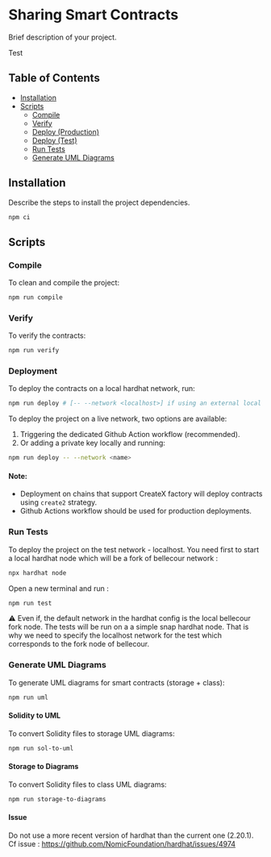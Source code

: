 # Sharing Smart Contracts

Brief description of your project.

Test

## Table of Contents

- [Installation](#installation)
- [Scripts](#scripts)
  - [Compile](#compile)
  - [Verify](#verify)
  - [Deploy (Production)](#deploy-production)
  - [Deploy (Test)](#deploy-test)
  - [Run Tests](#run-tests)
  - [Generate UML Diagrams](#generate-uml-diagrams)

## Installation

Describe the steps to install the project dependencies.

```bash
npm ci
```

## Scripts

### Compile

To clean and compile the project:

```bash
npm run compile
```

### Verify

To verify the contracts:

```bash
npm run verify
```

### Deployment

To deploy the contracts on a local hardhat network, run:

```bash
npm run deploy # [-- --network <localhost>] if using an external local node.
```

To deploy the project on a live network, two options are available:
1. Triggering the dedicated Github Action workflow (recommended).
2. Or adding a private key locally and running:
```bash
npm run deploy -- --network <name>
```

#### Note:
* Deployment on chains that support CreateX factory will deploy contracts
using `create2` strategy.
* Github Actions workflow should be used for production deployments.


### Run Tests

To deploy the project on the test network - localhost.
You need first to start a local hardhat node which will be a fork of bellecour network :

```bash
npx hardhat node
```

Open a new terminal and run :

```bash
npm run test
```

⚠️ Even if, the default network in the hardhat config is the local bellecour fork node. The tests will be run on a a simple snap hardhat node. That is why we need to specify the localhost network for the test which corresponds to the fork node of bellecour.

### Generate UML Diagrams

To generate UML diagrams for smart contracts (storage + class):

```bash
npm run uml
```

#### Solidity to UML

To convert Solidity files to storage UML diagrams:

```bash
npm run sol-to-uml
```

#### Storage to Diagrams

To convert Solidity files to class UML diagrams:

```bash
npm run storage-to-diagrams
```

#### Issue

Do not use a more recent version of hardhat than the current one (2.20.1). Cf issue : <https://github.com/NomicFoundation/hardhat/issues/4974>
